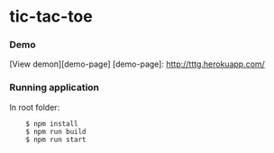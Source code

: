 # tic-tac-toe

### Demo

[View demoп][demo-page]
[demo-page]: http://tttg.herokuapp.com/

### Running application

In root folder:

```
	$ npm install
	$ npm run build
	$ npm run start
```
